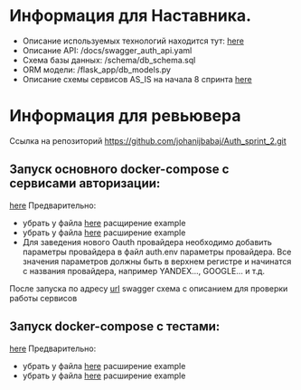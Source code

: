 # Информация для Наставника.

- Описание используемых технологий находится тут:
[here](docs/description.md)
- Описание API:
/docs/swagger_auth_api.yaml
- Схема базы данных:
/schema/db_schema.sql
- ORM модели:
/flask_app/db_models.py
- Описание схемы сервисов AS_IS на начала 8 спринта
[here](/docs/asis_service_architecture.puml)

# Информация для ревьювера
Ссылка на репозиторий
https://github.com/johanijbabaj/Auth_sprint_2.git

## Запуск основного docker-compose с сервисами авторизации:

[here](docker-compose.yml)
Предварительно:
* убрать у файла [here](auth.env.example) расщирение example
* убрать у файла [here](db_auth.env.example) расширение example
* Для заведения нового Oauth провайдера необходимо добавить параметры провайдера в файл auth.env параметры провайдера.
Все значения параметров должны быть в верхнем регистре и начинатся с названия провайдера, например YANDEX..., GOOGLE...
и т.д.


После запуска по адресу [url](http://flask_auth_api:5000/apidocs/) swagger схема с описанием для проверки работы сервисов

## Запуск docker-compose c тестами:

[here](tests/auth_api/docker-compose.yml)
Предварительно:
* убрать у файла [here](tests/auth_api/auth.env.example) расширение example
* убрать у файла [here](tests/auth_api/db_auth.env.example) расширение example
